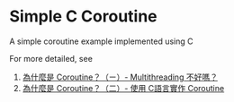 # Simple C Coroutine
A simple coroutine example implemented using C

For more detailed, see 
1. [為什麼是 Coroutine？（ㄧ）- Multithreading 不好嗎？](https://gannipiece.github.io/posts/為什麼是-coroutineㄧ-multithreading-不好嗎/)
2. [為什麼是 Coroutine？（二）- 使用 C語言實作 Coroutine](https://gannipiece.github.io/posts/為什麼是-coroutine？（二）-使用-c語言實作-coroutine)
